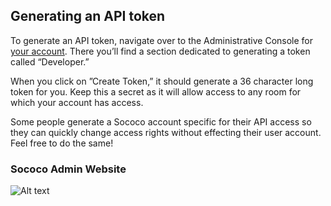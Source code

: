 Generating an API token
---

To generate an API token, navigate over to the Administrative Console for [your account](https://www.sococo.com/console#user). There you’ll find a section dedicated to generating a token called “Developer.”
  
When you click on ”Create Token,” it should generate a 36 character long token for you. Keep this a secret as it will allow access to any room for which your account has access.
  
Some people generate a Sococo account specific for their API access so they can quickly change access rights without effecting their user account. Feel free to do the same!
  
### Sococo Admin Website
  
![Alt text](/images/generating-api-token-marked.png "Generating an API token")